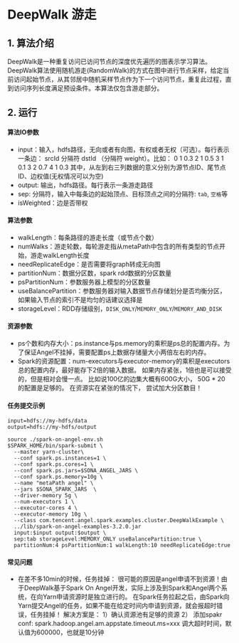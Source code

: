 # DeepWalk 游走
## 1. 算法介绍
DeepWalk是一种重复访问已访问节点的深度优先遍历的图表示学习算法。DeepWalk算法使用随机游走(RandomWalk)的方式在图中进行节点采样，给定当前访问起始节点，从其邻居中随机采样节点作为下一个访问节点，重复此过程，直到访问序列长度满足预设条件。本算法仅包含游走部分。

## 2. 运行
#### 算法IO参数

- input：输入，hdfs路径，无向或者有向图，有权或者无权（可选）。每行表示一条边： srcId 分隔符 dstId （分隔符 weight）。比如： 
0 1 0.3 
2 1 0.5 
3 1 0.1 
3 2 0.7 
4 1 0.3 
其中，从左到右三列数据的意义分别为源节点ID、尾节点ID、边权值(无权情况可以为空)
- output: 输出，hdfs路径。每行表示一条游走路径
- sep: 分隔符，输入中每条边的起始顶点、目标顶点之间的分隔符: `tab`, `空格`等
- isWeighted：边是否带权


#### 算法参数

- walkLength：每条路径的游走长度（或节点个数）
- numWalks：游走轮数，每轮游走指从metaPath中包含的所有类型的节点开始，游走walkLength长度
- needReplicateEdge：是否需要将graph转成无向图
- partitionNum：数据分区数，spark rdd数据的分区数量
- psPartitionNum：参数服务器上模型的分区数量
- useBalancePartition：参数服务器对输入数据节点存储划分是否均衡分区，如果输入节点的索引不是均匀的话建议选择是
- storageLevel：RDD存储级别，`DISK_ONLY`/`MEMORY_ONLY`/`MEMORY_AND_DISK`

#### 资源参数

- ps个数和内存大小：ps.instance与ps.memory的乘积是ps总的配置内存。为了保证Angel不挂掉，需要配置ps上数据存储量大小两倍左右的内存。
- Spark的资源配置：num-executors与executor-memory的乘积是executors总的配置内存，最好能存下2倍的输入数据。 如果内存紧张，1倍也是可以接受的，但是相对会慢一点。 比如说100亿的边集大概有600G大小， 50G * 20 的配置是足够的。 在资源实在紧张的情况下， 尝试加大分区数目！

#### 任务提交示例

```
input=hdfs://my-hdfs/data
output=hdfs://my-hdfs/output

source ./spark-on-angel-env.sh
$SPARK_HOME/bin/spark-submit \
  --master yarn-cluster\
  --conf spark.ps.instances=1 \
  --conf spark.ps.cores=1 \
  --conf spark.ps.jars=$SONA_ANGEL_JARS \
  --conf spark.ps.memory=10g \
  --name "metaPath angel" \
  --jars $SONA_SPARK_JARS  \
  --driver-memory 5g \
  --num-executors 1 \
  --executor-cores 4 \
  --executor-memory 10g \
  --class com.tencent.angel.spark.examples.cluster.DeepWalkExample \
  ../lib/spark-on-angel-examples-3.2.0.jar
  input:$input output:$output \
  sep:tab storageLevel:MEMORY_ONLY useBalancePartition:true \
  partitionNum:4 psPartitionNum:1 walkLength:10 needReplicateEdge:true
```

#### 常见问题
- 在差不多10min的时候，任务挂掉： 很可能的原因是angel申请不到资源！由于DeepWalk基于Spark On Angel开发，实际上涉及到Spark和Angel两个系统，在向Yarn申请资源时是独立进行的。 在Spark任务拉起之后，由Spark向Yarn提交Angel的任务，如果不能在给定时间内申请到资源，就会报超时错误，任务挂掉！ 解决方案是： 1）确认资源池有足够的资源 2） 添加spakr conf: spark.hadoop.angel.am.appstate.timeout.ms=xxx 调大超时时间，默认值为600000，也就是10分钟

